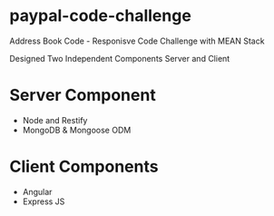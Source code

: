 # paypal-code-challenge
Address Book Code - Responisve Code Challenge with MEAN Stack 

Designed Two Independent Components  Server and Client

# Server Component
-  Node and Restify
-  MongoDB & Mongoose ODM

# Client Components
- Angular
- Express JS





